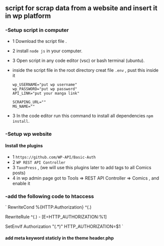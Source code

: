 ## script for scrap data from a website and insert it in wp platform

### -Setup script in computer

- 1 Download the script file .
- 2 install `node js` in your computer.
- 3 Open script in any code editor (vsc) or bash terminal (ubuntu).
- inside the script file in the root directory creat file `.env` , pust this inside it

  ```
  wp_USERNAME="put wp username"
  wp_PASSWORD="put wp password"
  API_LINK="put your manga link"

  SCRAPING_URL=""
  MG_NAME=""
  ```

- 3 In the code editor run this command to install all dependencies `npm install`.

### -Setup wp website

#### Install the plugins

- 1 `https://github.com/WP-API/Basic-Auth`
- 2 `WP REST API Controller`
- 3 `TaxoPress` , (we will use this plugins later to add tags to all Comics posts)
- 4 in wp admin page got to Tools => REST API Controller => Comics , and enable it

### -add the following code to htaccess

`
RewriteCond %{HTTP:Authorization} ^(.)

RewriteRule ^(.) - [E=HTTP_AUTHORIZATION:%1]

SetEnvIf Authorization "(.\*)" HTTP_AUTHORIZATION=$1
`

#### add meta keyword staticly in the theme header.php
